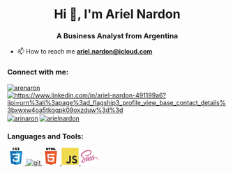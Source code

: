 <h1 align="center">Hi 👋, I'm Ariel Nardon</h1>
<h3 align="center">A Business Analyst from Argentina</h3>

- 📫 How to reach me **ariel.nardon@icloud.com**

<h3 align="left">Connect with me:</h3>
<p align="left">
<a href="https://twitter.com/arenaron" target="blank"><img align="center" src="https://raw.githubusercontent.com/rahuldkjain/github-profile-readme-generator/master/src/images/icons/Social/twitter.svg" alt="arenaron" height="30" width="40" /></a>
<a href="https://linkedin.com/in/https://www.linkedin.com/in/ariel-nardon-491199a6?lipi=urn%3ali%3apage%3ad_flagship3_profile_view_base_contact_details%3bxwxw4oa5tkgqpk09oxzduw%3d%3d" target="blank"><img align="center" src="https://raw.githubusercontent.com/rahuldkjain/github-profile-readme-generator/master/src/images/icons/Social/linked-in-alt.svg" alt="https://www.linkedin.com/in/ariel-nardon-491199a6?lipi=urn%3ali%3apage%3ad_flagship3_profile_view_base_contact_details%3bxwxw4oa5tkgqpk09oxzduw%3d%3d" height="30" width="40" /></a>
<a href="https://instagram.com/arinaron" target="blank"><img align="center" src="https://raw.githubusercontent.com/rahuldkjain/github-profile-readme-generator/master/src/images/icons/Social/instagram.svg" alt="arinaron" height="30" width="40" /></a>
<a href="https://www.youtube.com/c/arielnardon" target="blank"><img align="center" src="https://raw.githubusercontent.com/rahuldkjain/github-profile-readme-generator/master/src/images/icons/Social/youtube.svg" alt="arielnardon" height="30" width="40" /></a>
</p>

<h3 align="left">Languages and Tools:</h3>
<p align="left"> <a href="https://www.w3schools.com/css/" target="_blank"> <img src="https://raw.githubusercontent.com/devicons/devicon/master/icons/css3/css3-original-wordmark.svg" alt="css3" width="40" height="40"/> </a> <a href="https://git-scm.com/" target="_blank"> <img src="https://www.vectorlogo.zone/logos/git-scm/git-scm-icon.svg" alt="git" width="40" height="40"/> </a> <a href="https://www.w3.org/html/" target="_blank"> <img src="https://raw.githubusercontent.com/devicons/devicon/master/icons/html5/html5-original-wordmark.svg" alt="html5" width="40" height="40"/> </a> <a href="https://developer.mozilla.org/en-US/docs/Web/JavaScript" target="_blank"> <img src="https://raw.githubusercontent.com/devicons/devicon/master/icons/javascript/javascript-original.svg" alt="javascript" width="40" height="40"/> </a> <a href="https://sass-lang.com" target="_blank"> <img src="https://raw.githubusercontent.com/devicons/devicon/master/icons/sass/sass-original.svg" alt="sass" width="40" height="40"/> </a> </p>
